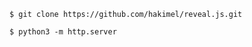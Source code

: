 

```text
$ git clone https://github.com/hakimel/reveal.js.git
```

```text
$ python3 -m http.server
```
